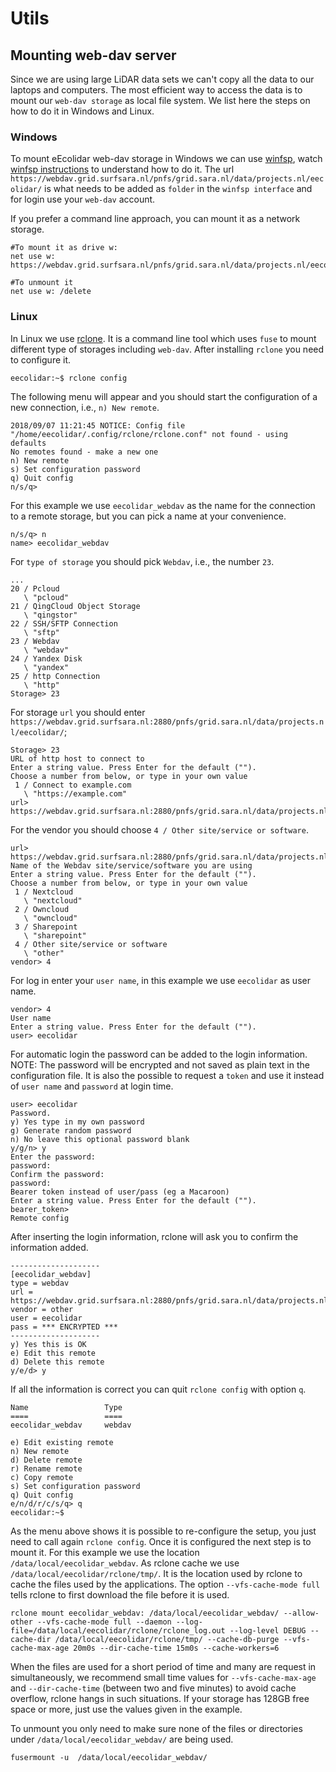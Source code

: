 # Utils

## Mounting web-dav server
Since we are using large LiDAR data sets we can't copy all the data to our laptops and computers. The most efficient way to access the data is to mount our `web-dav storage` as local file system. We list here the steps on how to do it in Windows and Linux.

### Windows
To mount eEcolidar web-dav storage in Windows we can use [winfsp](https://github.com/billziss-gh/winfsp), watch [winfsp instructions](https://github.com/billziss-gh/winfsp#winfsp---windows-file-system-proxy) to understand how to do it. The url `https://webdav.grid.surfsara.nl/pnfs/grid.sara.nl/data/projects.nl/eecolidar/` is what needs to be added as `folder` in the `winfsp interface` and for login use your `web-dav` account.

If you prefer a command line approach, you can mount it as a network storage.
```
#To mount it as drive w:
net use w: https://webdav.grid.surfsara.nl/pnfs/grid.sara.nl/data/projects.nl/eecolidar/

#To unmount it
net use w: /delete
```

### Linux

In Linux we use [rclone](https://rclone.org/install/). It is a command line tool which uses `fuse` to mount different type of storages including `web-dav`. After installing `rclone` you need to configure it.
```
eecolidar:~$ rclone config
```

The following menu will appear and you should start the configuration of a new connection, i.e., `n) New remote`.
```
2018/09/07 11:21:45 NOTICE: Config file "/home/eecolidar/.config/rclone/rclone.conf" not found - using defaults
No remotes found - make a new one
n) New remote
s) Set configuration password
q) Quit config
n/s/q>
```
For this example we use `eecolidar_webdav` as the name for the connection to a remote storage, but you can pick a name at your convenience.
```
n/s/q> n
name> eecolidar_webdav
```
For `type of storage` you should pick `Webdav`, i.e., the number `23`.
```
...
20 / Pcloud
   \ "pcloud"
21 / QingCloud Object Storage
   \ "qingstor"
22 / SSH/SFTP Connection
   \ "sftp"
23 / Webdav
   \ "webdav"
24 / Yandex Disk
   \ "yandex"
25 / http Connection
   \ "http"
Storage> 23
```
For storage `url` you should enter `https://webdav.grid.surfsara.nl:2880/pnfs/grid.sara.nl/data/projects.nl/eecolidar/`;
<!--For storage `url` you should enter `https://webdav.grid.surfsara.nl/pnfs/grid.sara.nl/data/projects.nl/eecolidar/`;-->
```
Storage> 23
URL of http host to connect to
Enter a string value. Press Enter for the default ("").
Choose a number from below, or type in your own value
 1 / Connect to example.com
   \ "https://example.com"
url> https://webdav.grid.surfsara.nl:2880/pnfs/grid.sara.nl/data/projects.nl/eecolidar/
```
For the vendor you should choose `4 / Other site/service or software`.
```
url> https://webdav.grid.surfsara.nl:2880/pnfs/grid.sara.nl/data/projects.nl/eecolidar/
Name of the Webdav site/service/software you are using
Enter a string value. Press Enter for the default ("").
Choose a number from below, or type in your own value
 1 / Nextcloud
   \ "nextcloud"
 2 / Owncloud
   \ "owncloud"
 3 / Sharepoint
   \ "sharepoint"
 4 / Other site/service or software
   \ "other"
vendor> 4
```
For log in enter your `user name`, in this example we use `eecolidar` as user name.
```
vendor> 4
User name
Enter a string value. Press Enter for the default ("").
user> eecolidar
```
For automatic login the password can be added to the login information. NOTE: The password will be encrypted and not saved as plain text in the configuration file. It is also the possible to request a `token` and use it instead of `user name` and `password` at login time.
```
user> eecolidar
Password.
y) Yes type in my own password
g) Generate random password
n) No leave this optional password blank
y/g/n> y
Enter the password:
password:
Confirm the password:
password:
Bearer token instead of user/pass (eg a Macaroon)
Enter a string value. Press Enter for the default ("").
bearer_token>
Remote config
```

After inserting the login information, rclone will ask you to confirm the information added.
<!-- prior to dcache maintenance the url was url = https://webdav.grid.surfsara.nl/pnfs/grid.sara.nl/data/projects.nl/eecolidar/ -->
```
--------------------
[eecolidar_webdav]
type = webdav
url = https://webdav.grid.surfsara.nl:2880/pnfs/grid.sara.nl/data/projects.nl/eecolidar/
vendor = other
user = eecolidar
pass = *** ENCRYPTED ***
--------------------
y) Yes this is OK
e) Edit this remote
d) Delete this remote
y/e/d> y
```

If all the information is correct you can quit `rclone config` with option `q`.
```
Name                 Type
====                 ====
eecolidar_webdav     webdav

e) Edit existing remote
n) New remote
d) Delete remote
r) Rename remote
c) Copy remote
s) Set configuration password
q) Quit config
e/n/d/r/c/s/q> q
eecolidar:~$
```

As the menu above shows it is possible to re-configure the setup, you just need to call again `rclone config`. Once it is configured the next step is to mount it. For this example we use the location `/data/local/eecolidar_webdav`. As rclone cache  we use `/data/local/eecolidar/rclone/tmp/`. It is the location used by rclone to cache the files used by the applications. The option `--vfs-cache-mode full` tells rclone to first download the file before it is used.
```
rclone mount eecolidar_webdav: /data/local/eecolidar_webdav/ --allow-other --vfs-cache-mode full --daemon --log-file=/data/local/eecolidar/rclone/rclone_log.out --log-level DEBUG --cache-dir /data/local/eecolidar/rclone/tmp/ --cache-db-purge --vfs-cache-max-age 20m0s --dir-cache-time 15m0s --cache-workers=6
```
When the files are used for a short period of time and many are request in simultaneously, we recommend small time values for `--vfs-cache-max-age` and `--dir-cache-time` (between two and five minutes) to avoid cache overflow, rclone hangs in such situations. If your storage has 128GB free space or more, just use the values given in the example.

To unmount you only need to make sure none of the files or directories under `/data/local/eecolidar_webdav/` are being used.
```
fusermount -u  /data/local/eecolidar_webdav/
```
